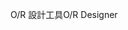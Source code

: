 <span data-ttu-id="61100-101">O/R 設計工具</span><span class="sxs-lookup"><span data-stu-id="61100-101">O/R Designer</span></span>